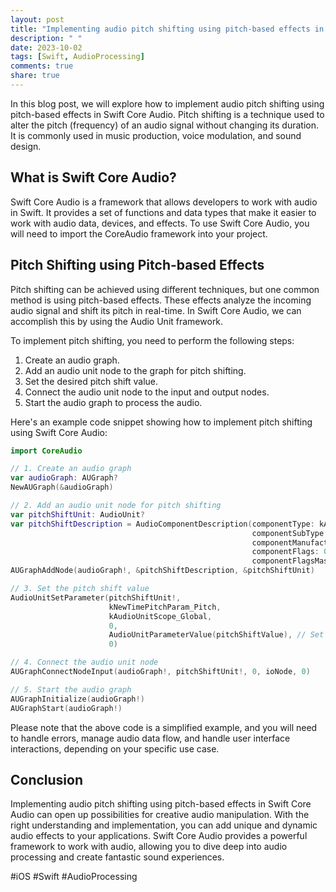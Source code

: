 ```yaml
---
layout: post
title: "Implementing audio pitch shifting using pitch-based effects in Swift Core Audio"
description: " "
date: 2023-10-02
tags: [Swift, AudioProcessing]
comments: true
share: true
---
```


In this blog post, we will explore how to implement audio pitch shifting using pitch-based effects in Swift Core Audio. Pitch shifting is a technique used to alter the pitch (frequency) of an audio signal without changing its duration. It is commonly used in music production, voice modulation, and sound design.

## What is Swift Core Audio?

Swift Core Audio is a framework that allows developers to work with audio in Swift. It provides a set of functions and data types that make it easier to work with audio data, devices, and effects. To use Swift Core Audio, you will need to import the CoreAudio framework into your project.

## Pitch Shifting using Pitch-based Effects

Pitch shifting can be achieved using different techniques, but one common method is using pitch-based effects. These effects analyze the incoming audio signal and shift its pitch in real-time. In Swift Core Audio, we can accomplish this by using the Audio Unit framework.

To implement pitch shifting, you need to perform the following steps:

1. Create an audio graph.
2. Add an audio unit node to the graph for pitch shifting.
3. Set the desired pitch shift value.
4. Connect the audio unit node to the input and output nodes.
5. Start the audio graph to process the audio.

Here's an example code snippet showing how to implement pitch shifting using Swift Core Audio:

```swift
import CoreAudio

// 1. Create an audio graph
var audioGraph: AUGraph?
NewAUGraph(&audioGraph)

// 2. Add an audio unit node for pitch shifting
var pitchShiftUnit: AudioUnit?
var pitchShiftDescription = AudioComponentDescription(componentType: kAudioUnitType_Effect,
                                                      componentSubType: kAudioUnitSubType_Pitch,
                                                      componentManufacturer: kAudioUnitManufacturer_Apple,
                                                      componentFlags: 0,
                                                      componentFlagsMask: 0)
AUGraphAddNode(audioGraph!, &pitchShiftDescription, &pitchShiftUnit)

// 3. Set the pitch shift value
AudioUnitSetParameter(pitchShiftUnit!,
                      kNewTimePitchParam_Pitch,
                      kAudioUnitScope_Global,
                      0,
                      AudioUnitParameterValue(pitchShiftValue), // Set the desired pitch shift value
                      0)

// 4. Connect the audio unit node
AUGraphConnectNodeInput(audioGraph!, pitchShiftUnit!, 0, ioNode, 0)

// 5. Start the audio graph
AUGraphInitialize(audioGraph!)
AUGraphStart(audioGraph!)
```

Please note that the above code is a simplified example, and you will need to handle errors, manage audio data flow, and handle user interface interactions, depending on your specific use case.

## Conclusion

Implementing audio pitch shifting using pitch-based effects in Swift Core Audio can open up possibilities for creative audio manipulation. With the right understanding and implementation, you can add unique and dynamic audio effects to your applications. Swift Core Audio provides a powerful framework to work with audio, allowing you to dive deep into audio processing and create fantastic sound experiences.

#iOS #Swift #AudioProcessing